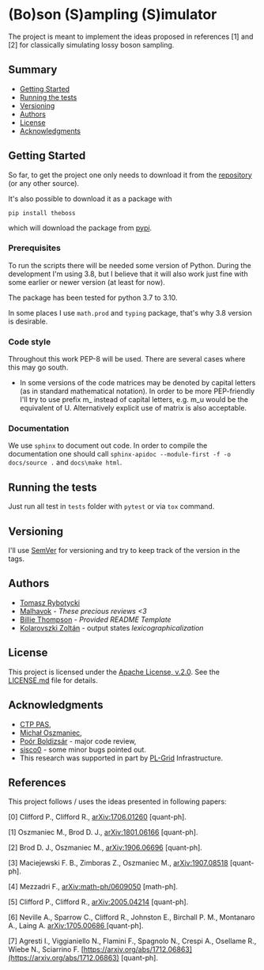 # (Bo)son (S)ampling (S)imulator

The project is meant to implement the ideas proposed in references [1] and [2] for
classically simulating lossy boson sampling.  

## Summary

  - [Getting Started](#getting-started)
  - [Running the tests](#running-the-tests)
  - [Versioning](#versioning)
  - [Authors](#authors)
  - [License](#license)
  - [Acknowledgments](#acknowledgments)

## Getting Started

So far, to get the project one only needs to download it from the
[repository](https://github.com/Tomev-CTP/theboss) (or any other source).

It's also possible to download it as a package with

`pip install theboss`

which will download the package from [pypi](https://pypi.org/project/theboss/).

### Prerequisites

To run the scripts there will be needed some version of Python. During the development
I'm using 3.8, but I believe that it will also work just fine with some earlier or newer
version (at least for now). 

The package has been tested for python 3.7 to 3.10.

In some places I use `math.prod` and `typing` package, that's why 3.8 version is
desirable.

### Code style

Throughout this work PEP-8 will be used. There are several cases where this may go south.

* In some versions of the code matrices may be denoted by capital letters (as in standard mathematical notation). In
order to be more PEP-friendly I'll try to use prefix m_ instead of capital letters, e.g. m_u would be the equivalent of
U. Alternatively explicit use of matrix is also acceptable. 

### Documentation

We use ``sphinx`` to document out code. In order to compile the documentation one should
call
``sphinx-apidoc --module-first -f -o docs/source .``
and
``docs\make html``.

## Running the tests

Just run all test in `tests` folder with `pytest` or via `tox` command.

## Versioning

I'll use [SemVer](http://semver.org/) for versioning and try to keep track of the version in the tags. 

## Authors

  - [Tomasz Rybotycki](https://github.com/Tomev)
  - [Malhavok](https://github.com/Malhavok) - *These precious reviews <3*
  - [Billie Thompson](https://github.com/PurpleBooth) - *Provided README Template* 
  - [Kolarovszki Zoltán](https://github.com/Kolarovszki) - output states _lexicographicalization_
## License

This project is licensed under the [Apache License, v.2.0](LICENSE.md).
See the [LICENSE.md](LICENSE.md) file for details.

## Acknowledgments

  - [CTP PAS](http://www.cft.edu.pl/new/public/pl),
  - [Michał Oszmaniec](https://www.cft.edu.pl/pracownik/moszmaniec),
  - [Poór Boldizsár](https://github.com/boldar99) - major code review,
  - [sisco0](https://github.com/sisco0) - some minor bugs pointed out.
  - This research was supported in part by [PL-Grid](https://www.plgrid.pl/) Infrastructure.
  
  
  
## References

This project follows / uses the ideas presented in following papers:

[0] Clifford P., Clifford R., [arXiv:1706.01260](https://arxiv.org/abs/1706.01260) [quant-ph].

[1] Oszmaniec M., Brod D. J., [arXiv:1801.06166](https://arxiv.org/abs/1801.06166) [quant-ph].

[2] Brod D. J., Oszmaniec M., [arXiv:1906.06696](https://arxiv.org/abs/1906.06696) [quant-ph].

[3] Maciejewski F. B., Zimboras Z., Oszmaniec M., [arXiv:1907.08518](https://arxiv.org/abs/1907.08518) [quant-ph].

[4] Mezzadri F., [arXiv:math-ph/0609050](https://arxiv.org/abs/math-ph/0609050) [math-ph].

[5] Clifford P., Clifford R., [arXiv:2005.04214](https://arxiv.org/abs/2005.04214) [quant-ph].

[6] Neville A., Sparrow C., Clifford R., Johnston E., Birchall P. M., Montanaro A., Laing A. [arXiv:1705.00686
](https://arxiv.org/abs/1705.00686) [quant-ph].

[7] Agresti I., Viggianiello N., Flamini F., Spagnolo N., Crespi A., Osellame R., Wiebe N., Sciarrino F. [https://arxiv.org/abs/1712.06863](https://arxiv.org/abs/1712.06863) [quant-ph].

